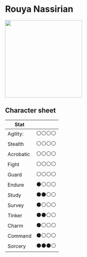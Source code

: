 # Rouya Nassirian

<image src="https://user-images.githubusercontent.com/732505/228374641-307e6313-cad7-4332-9a46-75708278c7a7.png" width=250 />


## Character sheet

| Stat      |              |
| --------- | ------------ |
| Agility:  | ⚪️⚪️⚪️⚪️ |
| Stealth   | ⚪️⚪️⚪️⚪️ |
| Acrobatic | ⚪️⚪️⚪️⚪️ |
| Fight     | ⚪️⚪️⚪️⚪️ |
| Guard     | ⚪️⚪️⚪️⚪️ |
| Endure    | ⚫️⚪️⚪️⚪️ |
| Study     | ⚫️⚫️⚪️⚪️ |
| Survey    | ⚫️⚪️⚪️⚪️ |
| Tinker    | ⚫️⚫️⚪️⚪️ |
| Charm     | ⚫️⚪️⚪️⚪️ |
| Command   | ⚫️⚪️⚪️⚪️ |
| Sorcery   | ⚫️⚫️⚫️⚪️ |

